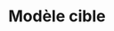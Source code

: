 ---
layout: page
language: fr
title: Modèle cible
permalink: /fr/etre-traduit
other_link: /en/target-model/current/introduction
---